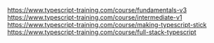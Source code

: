 <https://www.typescript-training.com/course/fundamentals-v3>
<https://www.typescript-training.com/course/intermediate-v1>
<https://www.typescript-training.com/course/making-typescript-stick>
<https://www.typescript-training.com/course/full-stack-typescript>
